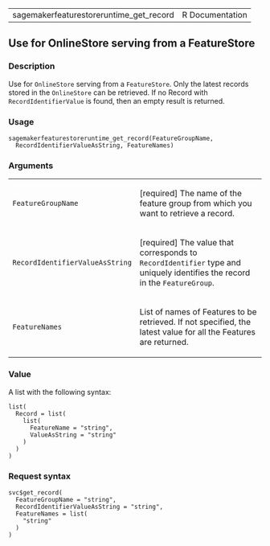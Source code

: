 <table style="width: 100%;">
<tbody>
<tr class="odd">
<td>sagemakerfeaturestoreruntime_get_record</td>
<td style="text-align: right;">R Documentation</td>
</tr>
</tbody>
</table>

## Use for OnlineStore serving from a FeatureStore

### Description

Use for `OnlineStore` serving from a `FeatureStore`. Only the latest
records stored in the `OnlineStore` can be retrieved. If no Record with
`RecordIdentifierValue` is found, then an empty result is returned.

### Usage

    sagemakerfeaturestoreruntime_get_record(FeatureGroupName,
      RecordIdentifierValueAsString, FeatureNames)

### Arguments

<table>
<colgroup>
<col style="width: 35%" />
<col style="width: 65%" />
</colgroup>
<tbody>
<tr class="odd">
<td><code
id="sagemakerfeaturestoreruntime_get_record_:_FeatureGroupName">FeatureGroupName</code></td>
<td><p>[required] The name of the feature group from which you want to
retrieve a record.</p></td>
</tr>
<tr class="even">
<td><code
id="sagemakerfeaturestoreruntime_get_record_:_RecordIdentifierValueAsString">RecordIdentifierValueAsString</code></td>
<td><p>[required] The value that corresponds to
<code>RecordIdentifier</code> type and uniquely identifies the record in
the <code>FeatureGroup</code>.</p></td>
</tr>
<tr class="odd">
<td><code
id="sagemakerfeaturestoreruntime_get_record_:_FeatureNames">FeatureNames</code></td>
<td><p>List of names of Features to be retrieved. If not specified, the
latest value for all the Features are returned.</p></td>
</tr>
</tbody>
</table>

### Value

A list with the following syntax:

    list(
      Record = list(
        list(
          FeatureName = "string",
          ValueAsString = "string"
        )
      )
    )

### Request syntax

    svc$get_record(
      FeatureGroupName = "string",
      RecordIdentifierValueAsString = "string",
      FeatureNames = list(
        "string"
      )
    )
